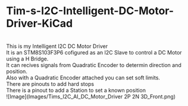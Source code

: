 # Tim-s-I2C-Intelligent-DC-Motor-Driver-KiCad<br>
<br>
This is my Intelligent I2C DC Motor Driver<br>
It is an STM8S103F3P6 cofigured as an I2C Slave to control a DC Motor using a H Bridge.<br>
It can recives signals from Quadratic Encoder to determin direction and position.<br>
Also with a Quadratic Encoder attached you can set soft limits.<br>
There are pinouts to add hard stops<br>
There is a pinout to add a Station to set a known position<br>
![Image](Images/Tims_I2C_AI_DC_Motor_Driver 2P 2N 3D_Front.png)<br>
